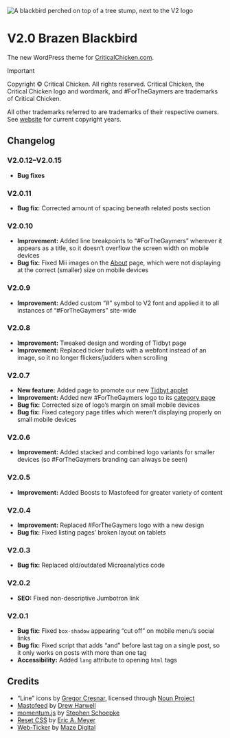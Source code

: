![A blackbird perched on top of a tree stump, next to the V2 logo](https://github.com/CriticalChicken/V2/assets/35422415/93f2349f-1da0-4701-a101-865d0de56488)

# V2.0 Brazen Blackbird
The new WordPress theme for [CriticalChicken.com](https://www.criticalchicken.com).

> [!IMPORTANT]
> Copyright &copy; Critical Chicken. All rights reserved. Critical Chicken, the Critical Chicken logo and wordmark, and #ForTheGaymers are trademarks of Critical Chicken.
>
> All other trademarks referred to are trademarks of their respective owners. See [website](https://www.criticalchicken.com) for current copyright years.

## Changelog

### V2.0.12&ndash;V2.0.15

- **Bug fixes**

### V2.0.11

- **Bug fix:** Corrected amount of spacing beneath related posts section

### V2.0.10

- **Improvement:** Added line breakpoints to &ldquo;#ForTheGaymers&rdquo; wherever it appears as a title, so it doesn&rsquo;t overflow the screen width on mobile devices
- **Bug fix:** Fixed Mii images on the [About](https://www.criticalchicken.com/about) page, which were not displaying at the correct (smaller) size on mobile devices

### V2.0.9

- **Improvement:** Added custom &ldquo;&num;&rdquo; symbol to V2 font and applied it to all instances of &ldquo;#ForTheGaymers&rdquo; site-wide

### V2.0.8

- **Improvement:** Tweaked design and wording of Tidbyt page
- **Improvement:** Replaced ticker bullets with a webfont instead of an image, so it no longer flickers/judders when scrolling

### V2.0.7

- **New feature:** Added page to promote our new [Tidbyt applet](https://github.com/tidbyt/community/pull/1731)
- **Improvement:** Added new #ForTheGaymers logo to its [category page](https://www.criticalchicken.com/category/forthegaymers)
- **Bug fix:** Corrected size of logo&rsquo;s margin on small mobile devices
- **Bug fix:** Fixed category page titles which weren&rsquo;t displaying properly on small mobile devices

### V2.0.6

- **Improvement:** Added stacked and combined logo variants for smaller devices (so #ForTheGaymers branding can always be seen)

### V2.0.5

- **Improvement:** Added Boosts to Mastofeed for greater variety of content

### V2.0.4

- **Improvement:** Replaced #ForTheGaymers logo with a new design
- **Bug fix:** Fixed listing pages&rsquo; broken layout on tablets

### V2.0.3

- **Bug fix:** Replaced old/outdated Microanalytics code

### V2.0.2

- **SEO:** Fixed non-descriptive Jumbotron link

### V2.0.1

- **Bug fix:** Fixed `box-shadow` appearing &ldquo;cut off&rdquo; on mobile menu&rsquo;s social links
- **Bug fix:** Fixed script that adds &ldquo;and&rdquo; before last tag on a single post, so it only works on posts with more than one tag
- **Accessibility:** Added `lang` attribute to opening `html` tags

## Credits

- &ldquo;Line&rdquo; icons by [Gregor Cresnar](https://iconix.si), licensed through [Noun Project](https://thenounproject.com/grega.cresnar)
- [Mastofeed](https://github.com/fenwick67/mastofeed) by [Drew Harwell](https://github.com/fenwick67)
- [momentum.js](https://github.com/sschoepke/momentum) by [Stephen Schoepke](https://github.com/sschoepke)
- [Reset CSS](https://meyerweb.com/eric/tools/css/reset/index.html) by [Eric A. Meyer](https://meyerweb.com/eric)
- [Web-Ticker](https://github.com/mazedigital/Web-Ticker) by [Maze Digital](https://github.com/mazedigital)
